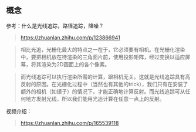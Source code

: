 ## 概念

参考：什么是光线追踪，路径追踪，降噪？
> https://zhuanlan.zhihu.com/p/123866941

> 相比光追，光栅化最大的特点之一在于，它必须要有相机。在光栅化渲染中，要把相机放在待渲染的三角面片前，使用投影矩阵，经过变换以适应屏幕，将其渲染为2D画面上的各个像素。

> 而光线追踪可以执行渲染所需的计算，跟相机无关。这就是光线追踪具有高反射的原因。在光栅化过程中（当然也有其他的trick），我们只有在安装了额外的相机（如镜子）的情况下，才能正确地计算反射。而光线追踪可从任何地方发射光线，所以我们能用光追计算在任意一点上的反射。

视频介绍：
> https://zhuanlan.zhihu.com/p/165539118